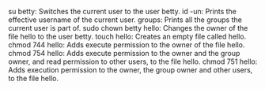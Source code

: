 su betty: Switches the current user to the user betty.
id -un: Prints the effective username of the current user.
groups: Prints all the groups the current user is part of.
sudo chown betty hello: Changes the owner of the file hello to the user betty.
touch hello: Creates an empty file called hello.
chmod 744 hello: Adds execute permission to the owner of the file hello.
chmod 754 hello: Adds execute permission to the owner and the group owner, and read permission to other users, to the file hello.
chmod 751 hello: Adds execution permission to the owner, the group owner and other users, to the file hello. 
